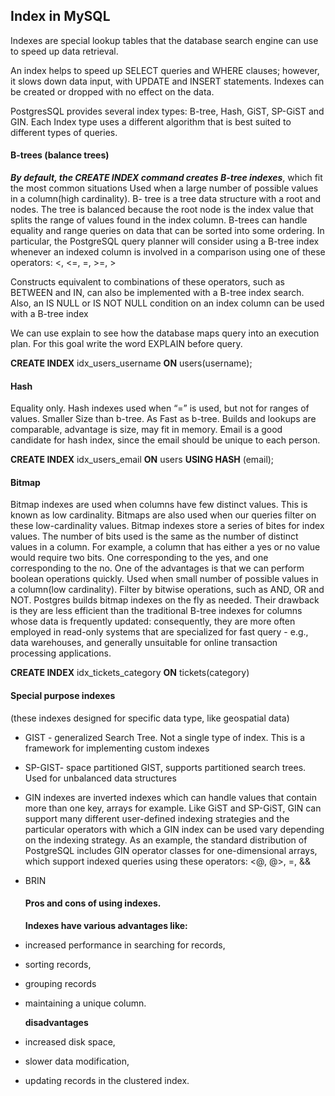 ## Index in MySQL

Indexes are special lookup tables that the database search engine can use to speed up data retrieval.

An index helps to speed up SELECT queries and WHERE clauses;
however, it slows down data input, with UPDATE and INSERT statements.
Indexes can be created or dropped with no effect on the data.

PostgresSQL provides several index types: B-tree, Hash, GiST, SP-GiST and GIN.
Each Index type uses a different algorithm that is best suited to different types of queries. 

#### B-trees (balance trees)

**_By default, the CREATE INDEX command creates B-tree indexes_**, which fit the most common situations
Used when a large number of possible values in a column(high cardinality).
B- tree is a tree data structure with a root and nodes.
The tree is balanced because the root node is the index value that splits the range of values found in the index column.
B-trees can handle equality and range queries on data that can be sorted into some ordering.
In particular, the PostgreSQL query planner will consider using a B-tree index whenever an indexed column is involved 
in a comparison using one of these operators: <, <=, =, >=, >

Constructs equivalent to combinations of these operators, such as BETWEEN and IN, can also be implemented with a B-tree index search. Also, an IS NULL or IS NOT NULL condition on an index column can be used with a B-tree index

We can use explain to see how the database maps query into an execution plan. For this goal write the word EXPLAIN  before query.

**CREATE INDEX** idx_users_username **ON** users(username);

#### Hash

Equality only. Hash indexes used when “=” is used, but not for ranges of values.
Smaller Size than b-tree.
As Fast as b-tree. Builds and lookups are comparable, advantage is size, may fit in memory.
Email is a good candidate for hash index, since the email should be unique to each person.

**CREATE INDEX** idx_users_email **ON** users **USING HASH** (email);

#### Bitmap

Bitmap indexes are used when columns have few distinct values. 
This is known as low cardinality. Bitmaps are also used when our queries filter on these low-cardinality values.
Bitmap indexes store a series of bites for index values.
The number of bits used is the same as the number of distinct values in a column. For example, a column that has either a yes or no value would require two bits. One corresponding to the yes, and one corresponding to the no.
One of the advantages is  that we can perform boolean operations quickly.
Used when small number of possible values in a column(low cardinality).
Filter by bitwise operations, such as AND, OR and NOT.
Postgres builds bitmap indexes on the fly as needed.
Their drawback is they are less efficient than the traditional B-tree indexes for columns whose data is frequently updated:
consequently, they are more often employed in read-only systems that are specialized for fast query - e.g., data warehouses, and generally unsuitable for online transaction processing applications.

**CREATE INDEX** idx_tickets_category **ON** tickets(category)

#### Special purpose indexes

(these indexes designed for specific data type, like geospatial data)
* GIST - generalized Search Tree. Not a single type of index. This is a framework for implementing custom indexes
* SP-GIST- space partitioned GIST, supports partitioned search trees. Used for unbalanced data structures
* GIN indexes are inverted indexes which can handle values that contain more than one key, arrays for example. Like GiST and SP-GiST, GIN can support many different user-defined indexing strategies and the particular operators with which a GIN index can be used vary depending on the indexing strategy. As an example, the standard distribution of PostgreSQL includes GIN operator classes for one-dimensional arrays, which support indexed queries using these operators:
<@, @>, =, &&

* BRIN

  #### Pros and cons of using indexes.

  **Indexes have various advantages like:**
* increased performance in searching for records,
* sorting records,
* grouping records
* maintaining a unique column. 


  **disadvantages**
* increased disk space, 
* slower data modification,
* updating records in the clustered index.

